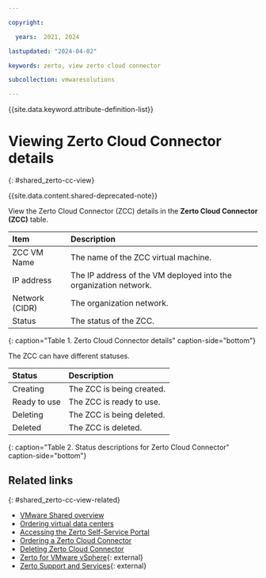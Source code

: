 ```yaml
---

copyright:

  years:  2021, 2024

lastupdated: "2024-04-02"

keywords: zerto, view zerto cloud connector

subcollection: vmwaresolutions

---
```


{{site.data.keyword.attribute-definition-list}}

# Viewing Zerto Cloud Connector details
{: #shared_zerto-cc-view}

{{site.data.content.shared-deprecated-note}}

View the Zerto Cloud Connector (ZCC) details in the **Zerto Cloud Connector (ZCC)** table.

| Item | Description |
|:---- |:----------- |
| ZCC VM Name | The name of the ZCC virtual machine. |
| IP address | The IP address of the VM deployed into the organization network. |
| Network (CIDR) | The organization network. |
| Status | The status of the ZCC. |
{: caption="Table 1. Zerto Cloud Connector details" caption-side="bottom"}

The ZCC can have different statuses.

| Status | Description |
|:------ |:----------- |
| Creating | The ZCC is being created. |
| Ready to use | The ZCC is ready to use. |
| Deleting | The ZCC is being deleted. |
| Deleted | The ZCC is deleted. |
{: caption="Table 2. Status descriptions for Zerto Cloud Connector" caption-side="bottom"}

## Related links
{: #shared_zerto-cc-view-related}

* [VMware Shared overview](/docs/vmwaresolutions?topic=vmwaresolutions-shared_overview)
* [Ordering virtual data centers](/docs/vmwaresolutions?topic=vmwaresolutions-shared_ordering)
* [Accessing the Zerto Self-Service Portal](/docs/vmwaresolutions?topic=vmwaresolutions-shared_zerto-portal)
* [Ordering a Zerto Cloud Connector](/docs/vmwaresolutions?topic=vmwaresolutions-shared_zerto-cc-order)
* [Deleting Zerto Cloud Connector](/docs/vmwaresolutions?topic=vmwaresolutions-shared_zerto-cc-delete)
* [Zerto for VMware vSphere](https://www.zerto.com/solutions/workloads-and-applications/vmware-vsphere/){: external}
* [Zerto Support and Services](https://www.zerto.com/support-and-services/){: external}
